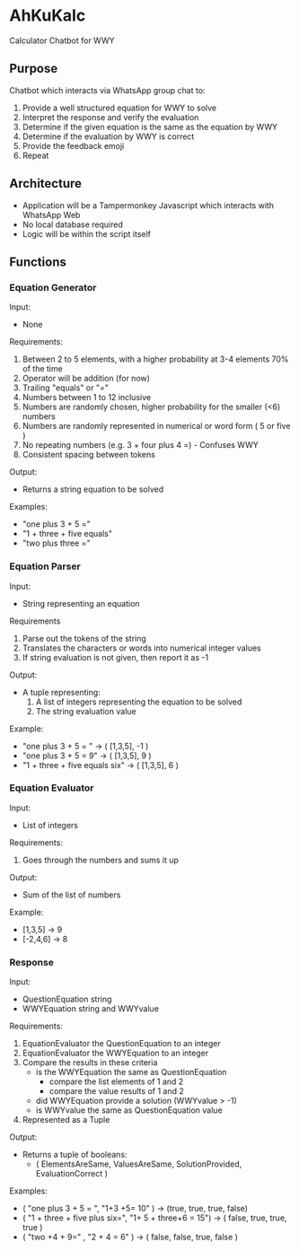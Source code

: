 # AhKuKalc
 Calculator Chatbot for WWY

## Purpose
Chatbot which interacts via WhatsApp group chat to:
1. Provide a well structured equation for WWY to solve
2. Interpret the response and verify the evaluation
3. Determine if the given equation is the same as the equation by WWY
4. Determine if the evaluation by WWY is correct
5. Provide the feedback emoji
6. Repeat

## Architecture
* Application will be a Tampermonkey Javascript which interacts with WhatsApp Web
* No local database required
* Logic will be within the script itself

## Functions

### Equation Generator
Input: 
* None

Requirements:
1. Between 2 to 5 elements, with a higher probability at 3-4 elements 70% of the time
2. Operator will be addition (for now)
3. Trailing "equals" or "="
4. Numbers between 1 to 12 inclusive
5. Numbers are randomly chosen, higher probability for the smaller (<6) numbers
6. Numbers are randomly represented in numerical or word form ( 5 or five )
7. No repeating numbers (e.g. 3 + four plus 4 =) - Confuses WWY
8. Consistent spacing between tokens

Output:
* Returns a string equation to be solved

Examples:
* "one plus 3 + 5 ="
* "1 + three + five equals"
* "two plus three ="

### Equation Parser
Input:
* String representing an equation 

Requirements
1. Parse out the tokens of the string
2. Translates the characters or words into numerical integer values
3. If string evaluation is not given, then report it as -1

Output:
* A tuple representing:
  1. A list of integers representing the equation to be solved
  2. The string evaluation value 

Example:
* "one plus 3 + 5 = " -> ( [1,3,5], -1 )
* "one plus 3 + 5 = 9" -> ( [1,3,5], 9 )
* "1 + three + five equals six" -> ( [1,3,5], 6 )


### Equation Evaluator

Input:
* List of integers

Requirements:
1. Goes through the numbers and sums it up

Output:
* Sum of the list of numbers

Example:
* [1,3,5] -> 9
* [-2,4,6] -> 8

### Response 

Input:
* QuestionEquation string
* WWYEquation string and WWYvalue

Requirements:
1. EquationEvaluator the QuestionEquation to an integer
2. EquationEvaluator the WWYEquation to an integer
3. Compare the results in these criteria
   * is the WWYEquation the same as QuestionEquation
      * compare the list elements of 1 and 2
      * compare the value results of 1 and 2
   * did WWYEquation provide a solution (WWYvalue > -1)
   * is WWYvalue the same as QuestionEquation value
4. Represented as a Tuple

Output:
* Returns a tuple of booleans:
   * ( ElementsAreSame, ValuesAreSame, SolutionProvided, EvaluationCorrect )

Examples:
* ( "one plus 3 + 5 = ", "1+3 +5= 10" ) -> (true, true, true, false)
* ( "1 + three + five plus six=", "1+ 5 + three+6 = 15") -> ( false, true, true, true )
* ( "two +4 + 9=" , "2 + 4 = 6" ) -> ( false, false, true, false ) 
